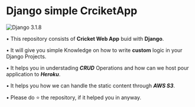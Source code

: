 # Django simple CrciketApp

![Django 3.1.8](https://img.shields.io/badge/Django-3.1.8-brightgreen.svg)

• This repository consists of **Cricket Web App** buid with **Django**.

• It will give you simple Knowledge on how to write **custom** logic in your Django Projects.

• It helps you in understading **_CRUD_** Operations and how can we host pour application to **_Heroku_**.

• It helps you how we can handle the static content through **_AWS S3_**.

• Please do ⭐ the repository, if it helped you in anyway.

